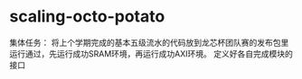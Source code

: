 # scaling-octo-potato
集体任务：
将上个学期完成的基本五级流水的代码放到龙芯杯团队赛的发布包里运行通过，先运行成功SRAM环境，再运行成功AXI环境。
定义好各自完成模块的接口
